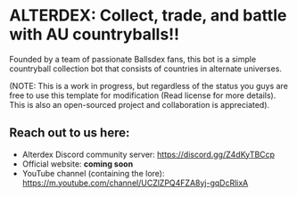 # ALTERDEX: Collect, trade, and battle with AU countryballs!!
Founded by a team of passionate Ballsdex fans, this bot is a simple countryball collection bot that consists of countries in alternate universes. 

(NOTE: This is a work in progress, but regardless of the status you guys are free to use this template for modification (Read license for more details). This is also an open-sourced project and collaboration is appreciated).

## Reach out to us here:
- Alterdex Discord community server: https://discord.gg/Z4dKyTBCcp
- Official website: **coming soon**
- YouTube channel (containing the lore): https://m.youtube.com/channel/UCZlZPQ4FZA8yj-gqDcRlixA

